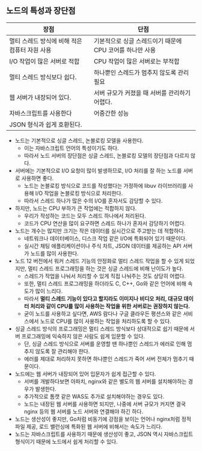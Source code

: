 ## 노드의 특성과 장단점

| 장점 | 단점 |
| --- | --- |
| 멀티 스레드 방식에 비해 적은 컴퓨터 자원 사용 | 기본적으로 싱글 스레드이기 때문에 CPU 코어를 하나만 사용 |
| I/O 작업이 많은 서버로 적합 | CPU 작업이 많은 서버로는 부적합 |
| 멀티 스레드 방식보다 쉽다. | 하나뿐인 스레드가 멈추지 않도록 관리 필요 |
| 웹 서버가 내장되어 있다. | 서버 규모가 커졌을 때 서버를 관리하기 어렵다. |
| 자바스크립트를 사용한다 | 어중간한 성능 |
| JSON 형식과 쉽게 호환된다. |  |
- 노드는 기본적으로 싱글 스레드, 논블로킹 모델을 사용한다.
    - 이는 자바스크립트 언어의 특성이기도 하다.
    - 따라서 노드 서버의 장단점은 싱글 스레드, 논블로킹 모델의 장단점과 다르지 않다.
- 서버에는 기본적으로 I/O 요청이 많이 발생하므로, I/O 처리를 잘 하는 노드를 서버로 사용하면 좋다.
    - 노드는 논블로킹 방식으로 코드를 작성했다는 가정하에 libuv 라이브러리를 사용해 I/O 작업을 논블로킹 방식으로 처리한다.
    - 따라서 스레드 하나가 많은 수의 I/O를 혼자서도 감당할 수 있다.
- 하지만, 노드는 CPU 부하가 큰 작업에는 적합하지 않다.
    - 우리가 작성하는 코드는 모두 스레드 하나에서 처리된다.
    - 코드가 CPU 연산을 많이 요구하면 스레드 하나가 혼자서 감당하기 어렵다.
- 노드는 개수는 많지만 크기는 작은 데이터를 실시간으로 주고받는 데 적합하다.
    - 네트워크나 데이터베이스, 디스크 작업 같은 I/O에 특화되어 있기 때문이다.
    - 실시간 채팅 애플리케이션이나 주식 차트, JSON 데이터를 제공하는 API 서버가 노드를 많이 사용한다.
- 노드 12 버전에서 워커 스레드 기능의 안정화로 멀티 스레드 작업을 할 수 있게 되었지만, 멀티 스레드 프로그래밍을 하는 것은 싱글 스레드에 비해 난이도가 높다.
    - 스레드가 작업을 나눠서 처리할 수 있게 직접 나눠주는 것도 상당히 어렵다.
    - 또한, 멀티 스레드 프로그래밍을 하더라도 C, C++, Go와 같은 언어에 비해 속도가 많이 느리다.
    - 따라서 **멀티 스레드 기능이 있다고 할지라도 이미지나 비디오 처리, 대규모 데이터 처리와 같이 CPU를 많이 사용하는 작업을 위한 서버로는 권장하지 않는다.**
    - 굳이 노드를 사용하고 싶다면, AWS 람다나 구글 클라우든 평션스와 같은 서비스에서 노드로 CPU를 많이 사용하는 작업을 처리하도록 할 수 있다.
- 싱글 스레드 방식의 프로그래밍은 멀티 스레드 방식보다 상대적으로 쉽기 때문에 서버 프로그래밍에 익숙하지 않은 사람도 쉽게 입문할 수 있다.
    - 단, 싱글 스레드 방식으로 서버를 운영할 땐 하나뿐인 스레드가 에러로 인해 멈추지 않도록 잘 관리해야 한다.
    - 에러를 제대로 처리하지 못하면 하나뿐인 스레드가 죽어 서버 전체가 멈추기 때문이다.
- 노드에는 웹 서버가 내장되어 있어 입문자가 쉽게 접근할 수 있다.
    - 서버를 개발하다보면 아파치, nginx와 같은 별도의 웹 서버를 설치해야하는 경우가 발생한다.
    - 추가적으로 톰캣 같은 WAS도 추가로 설치해야하는 경우도 있다.
    - 노드는 내장된 웹 서버를 사용하면 되지만, 나중에 서버 규모가 커지면 결국 nginx 등의 웹 서버를 노드 서버와 연결해야 하긴 하다.
- 노드는 생산성이 좋지만, Go처럼 비동기에 강점을 보이는 언어나 nginx처럼 정적 파일 제공, 로드 밸런싱에 특화된 웹 서버에 비해서는 속도가 느리다.
- 노드는 자바스크립트를 사용하기 때문에 생산성이 좋고, JSON 역시 자바스크립트 형식이기 때문에 노드에서 쉽게 처리할 수 있다.